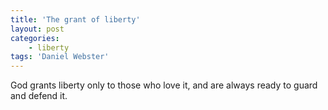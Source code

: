 ```yaml
---
title: 'The grant of liberty'
layout: post
categories:
    - liberty
tags: 'Daniel Webster'
---
```


God grants liberty only to those who love it, and are always ready to guard and defend it.